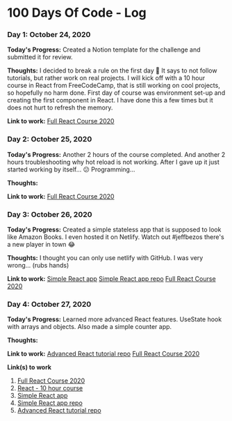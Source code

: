 # 100 Days Of Code - Log

### Day 1: October 24, 2020

**Today's Progress:** Created a Notion template for the challenge and submitted it for review. 

**Thoughts:** I decided to break a rule on the first day 😬 It says to not follow tutorials, but rather work on real projects. 
I will kick off with a 10 hour course in React from FreeCodeCamp, that is still working on cool projects, so hopefully no harm done.
First day of course was environment set-up and creating the first component in React. I have done this a few times but it does not
hurt to refresh the memory.

**Link to work:** [Full React Course 2020](https://www.youtube.com/watch?v=4UZrsTqkcW4&ab_channel=freeCodeCamp.org)


### Day 2: October 25, 2020

**Today's Progress:** Another 2 hours of the course completed. And another 2 hours troubleshooting why hot reload is not working.
After I gave up it just started working by itself... 😕 Programming...

**Thoughts:** 

**Link to work:** [Full React Course 2020](https://www.youtube.com/watch?v=4UZrsTqkcW4&ab_channel=freeCodeCamp.org)


### Day 3: October 26, 2020

**Today's Progress:** Created a simple stateless app that is supposed to look like Amazon Books. I even hosted it on Netlify. Watch out #jeffbezos there's a new player in town 😂

**Thoughts:** I thought you can only use netlify with GitHub. I was very wrong... (rubs hands)

**Link to work:** 
[Simple React app](https://react-tutorial-book-project.netlify.app/)
[Simple React app repo](https://github.com/GoranACM/Mini-book-project-100days)
[Full React Course 2020](https://www.youtube.com/watch?v=4UZrsTqkcW4&ab_channel=freeCodeCamp.org)


### Day 4: October 27, 2020

**Today's Progress:** Learned more advanced React features. UseState hook with arrays and objects. Also made a simple counter app.

**Thoughts:** 

**Link to work:** 
[Advanced React tutorial repo](https://github.com/GoranACM/Advanced-react-tutorial-100days)
[Full React Course 2020](https://www.youtube.com/watch?v=4UZrsTqkcW4&ab_channel=freeCodeCamp.org)


**Link(s) to work**
1. [Full React Course 2020](https://www.youtube.com/watch?v=4UZrsTqkcW4&ab_channel=freeCodeCamp.org)
2. [React - 10 hour course](https://www.freecodecamp.org/news/react-10-hour-course/)
3. [Simple React app](https://react-tutorial-book-project.netlify.app/)
4. [Simple React app repo](https://github.com/GoranACM/Mini-book-project-100days)
5. [Advanced React tutorial repo](https://github.com/GoranACM/Advanced-react-tutorial-100days)
